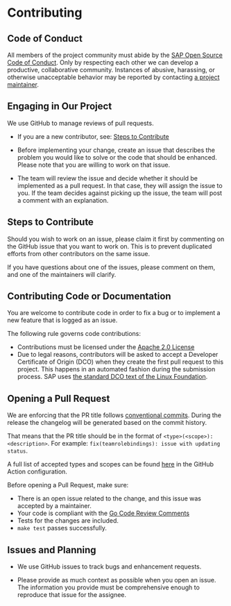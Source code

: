 # Contributing

## Code of Conduct

All members of the project community must abide by the [SAP Open Source Code of Conduct](https://github.com/SAP/.github/blob/main/CODE_OF_CONDUCT.md).
Only by respecting each other we can develop a productive, collaborative community.
Instances of abusive, harassing, or otherwise unacceptable behavior may be reported by contacting [a project maintainer](.reuse/dep5).

## Engaging in Our Project

We use GitHub to manage reviews of pull requests.

* If you are a new contributor, see: [Steps to Contribute](#steps-to-contribute)

* Before implementing your change, create an issue that describes the problem you would like to solve or the code that should be enhanced. Please note that you are willing to work on that issue.

* The team will review the issue and decide whether it should be implemented as a pull request. In that case, they will assign the issue to you. If the team decides against picking up the issue, the team will post a comment with an explanation.

## Steps to Contribute

Should you wish to work on an issue, please claim it first by commenting on the GitHub issue that you want to work on. This is to prevent duplicated efforts from other contributors on the same issue.

If you have questions about one of the issues, please comment on them, and one of the maintainers will clarify.

## Contributing Code or Documentation

You are welcome to contribute code in order to fix a bug or to implement a new feature that is logged as an issue.

The following rule governs code contributions:

* Contributions must be licensed under the [Apache 2.0 License](./LICENSE)
* Due to legal reasons, contributors will be asked to accept a Developer Certificate of Origin (DCO) when they create the first pull request to this project. This happens in an automated fashion during the submission process. SAP uses [the standard DCO text of the Linux Foundation](https://developercertificate.org/).

## Opening a Pull Request

We are enforcing that the PR title follows [conventional commits](https://www.conventionalcommits.org/en/v1.0.0/). During the release the changelog will be generated based on the commit history.

That means that the PR title should be in the format of `<type>(<scope>): <description>`. For example: `fix(teamrolebindings): issue with updating status`.

A full list of accepted types and scopes can be found [here](https://github.com/cloudoperators/greenhouse/blob/main/.github/workflows/ci-pr-title.yaml) in the GitHub Action configuration.

Before opening a Pull Request, make sure:

* There is an open issue related to the change, and this issue was accepted by a maintainer.
* Your code is compliant with the [Go Code Review Comments](https://go.dev/wiki/CodeReviewComments)
* Tests for the changes are included.
* `make test` passes successfully.

## Issues and Planning

* We use GitHub issues to track bugs and enhancement requests.

* Please provide as much context as possible when you open an issue. The information you provide must be comprehensive enough to reproduce that issue for the assignee.

